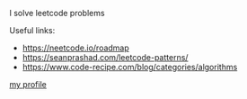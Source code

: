 I solve leetcode problems

Useful links: 
- https://neetcode.io/roadmap
- https://seanprashad.com/leetcode-patterns/
- https://www.code-recipe.com/blog/categories/algorithms

[my profile](https://leetcode.com/anuritto/)